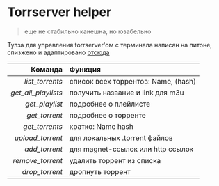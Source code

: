 # Torrserver helper

> еще не стабильно канешна, но юзабельно

Тулза для управления torrserver'ом с терминала
написан на питоне, спизжено и адаптировано [отсюда](https://github.com/iforvard/TorrServer-client/tree/main)

|             Команда | Функция                             |
| ------------------: | :---------------------------------- |
|     _list_torrents_ | список всех торрентов: Name, (hash) |
| _get_all_playlists_ | получить название и link для m3u    |
|      _get_playlist_ | подробнее о плейлисте               |
|       _get_torrent_ | подробнее о торренте                |
|      _get_torrents_ | кратко: Name hash                   |
|    _upload_torrent_ | для локальных .torrent файлов       |
|       _add_torrent_ | для magnet-ссылок или http ссылок   |
|    _remove_torrent_ | удалить торрент из списка           |
|      _drop_torrent_ | дропнуть торрент                    |
